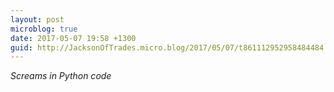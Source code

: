 ```yaml
---
layout: post
microblog: true
date: 2017-05-07 19:58 +1300
guid: http://JacksonOfTrades.micro.blog/2017/05/07/t861112952958484484.html
---
```

*Screams in Python code*
